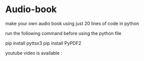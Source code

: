 # Audio-book
make your own audio book using just 20 lines of code in python

run the following command before using the python file

pip install pyttsx3
pip install PyPDF2


youtube video is available :
